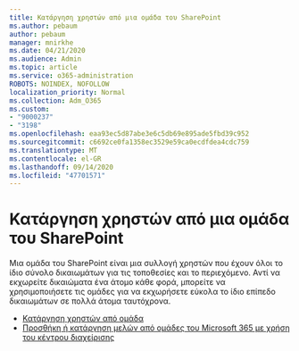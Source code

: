 ```yaml
---
title: Κατάργηση χρηστών από μια ομάδα του SharePoint
ms.author: pebaum
author: pebaum
manager: mnirkhe
ms.date: 04/21/2020
ms.audience: Admin
ms.topic: article
ms.service: o365-administration
ROBOTS: NOINDEX, NOFOLLOW
localization_priority: Normal
ms.collection: Adm_O365
ms.custom:
- "9000237"
- "3198"
ms.openlocfilehash: eaa93ec5d87abe3e6c5db69e895ade5fbd39c952
ms.sourcegitcommit: c6692ce0fa1358ec3529e59ca0ecdfdea4cdc759
ms.translationtype: MT
ms.contentlocale: el-GR
ms.lasthandoff: 09/14/2020
ms.locfileid: "47701571"
---
```

# <a name="remove-users-from-a-sharepoint-group"></a>Κατάργηση χρηστών από μια ομάδα του SharePoint

Μια ομάδα του SharePoint είναι μια συλλογή χρηστών που έχουν όλοι το ίδιο σύνολο δικαιωμάτων για τις τοποθεσίες και το περιεχόμενο. Αντί να εκχωρείτε δικαιώματα ένα άτομο κάθε φορά, μπορείτε να χρησιμοποιήσετε τις ομάδες για να εκχωρήσετε εύκολα το ίδιο επίπεδο δικαιωμάτων σε πολλά άτομα ταυτόχρονα.

- [Κατάργηση χρηστών από ομάδα](https://docs.microsoft.com/sharepoint/customize-sharepoint-site-permissions#remove-users-from-a-group)
- [Προσθήκη ή κατάργηση μελών από ομάδες του Microsoft 365 με χρήση του κέντρου διαχείρισης](https://docs.microsoft.com/microsoft-365/admin/create-groups/add-or-remove-members-from-groups)
